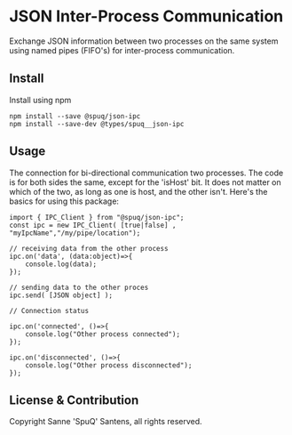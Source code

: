 # JSON Inter-Process Communication
Exchange JSON information between two processes on the same system using named pipes (FIFO's) for inter-process communication.

## Install
Install using npm
```
npm install --save @spuq/json-ipc
npm install --save-dev @types/spuq__json-ipc
```

## Usage
The connection for bi-directional communication two processes. The code is for both sides the same, except for the 'isHost' bit. It does not matter on which of the two, as long as one is host, and the other isn't. Here's the basics for using this package:
```
import { IPC_Client } from "@spuq/json-ipc";
const ipc = new IPC_Client( [true|false] , "myIpcName","/my/pipe/location");

// receiving data from the other process
ipc.on('data', (data:object)=>{
    console.log(data);
});

// sending data to the other proces
ipc.send( [JSON object] );

// Connection status

ipc.on('connected', ()=>{
    console.log("Other process connected");
});

ipc.on('disconnected', ()=>{
    console.log("Other process disconnected");
});
```

## License & Contribution
Copyright Sanne 'SpuQ' Santens, all rights reserved.